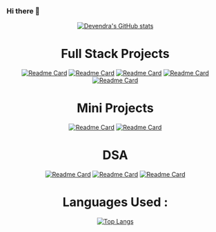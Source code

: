 ### Hi there 👋


<div align="center">
   
   [![Devendra's GitHub stats](https://github-readme-stats.vercel.app/api?username=thakursachin05&show_icons=true&theme=radical&align=center)](https://github.com/thakursachin05/thakursachin05)

 </div>
<h1 align="center"> Full Stack Projects </h1>
   
   <div align="center">
   
   [![Readme Card](https://github-readme-stats.vercel.app/api/pin/?username=thakursachin05&repo=SmartCrypt)](https://github.com/thakursachin05/SmartCrypt) 
   [![Readme Card](https://github-readme-stats.vercel.app/api/pin/?username=thakursachin05&repo=Chillax)](https://github.com/thakursachin05/Chillax)
   [![Readme Card](https://github-readme-stats.vercel.app/api/pin/?username=thakursachin05&repo=ChillTalk)](https://github.com/thakursachin05/ChillTalk)
   [![Readme Card](https://github-readme-stats.vercel.app/api/pin/?username=thakursachin05&repo=Tryme_WebSite)](https://github.com/thakursachin05/Tryme_Website)
   [![Readme Card](https://github-readme-stats.vercel.app/api/pin/?username=thakursachin05&repo=Codial)](https://github.com/thakursachin05/Codial)
   
   </div>
    
<h1 align="center"> Mini Projects </h1>

   <div align="center">
   
   [![Readme Card](https://github-readme-stats.vercel.app/api/pin/?username=thakursachin05&repo=Movie-DB)](https://github.com/thakursachin05/Movie-DB)
   [![Readme Card](https://github-readme-stats.vercel.app/api/pin/?username=thakursachin05&repo=Calculator_JS)](https://github.com/thakursachin05/Calculator_JS)
   
   </div>
   
<h1 align="center"> DSA </h1>

   <div align="center">
   
   [![Readme Card](https://github-readme-stats.vercel.app/api/pin/?username=thakursachin05&repo=CPP_ADVANCED_PROGRAMMING)](https://github.com/thakursachin05/CPP_ADVANCED_PROGRAMMING)
   [![Readme Card](https://github-readme-stats.vercel.app/api/pin/?username=thakursachin05&repo=MASTERING_CPP)](https://github.com/thakursachin05/MASTERING_CPP)
   [![Readme Card](https://github-readme-stats.vercel.app/api/pin/?username=thakursachin05&repo=JAVA_DSA )](https://github.com/thakursachin05/JAVA_DSA)
   
   </div>
   
<h1 align="center"> Languages Used : </h1>

   <div align="center">
   
   [![Top Langs](https://github-readme-stats.vercel.app/api/top-langs/?username=thakursachin05)](https://github.com/thakursachin05/thakursachin05)
   
   </div>

<!--
**thakursachin05/thakursachin05** is a ✨ _special_ ✨ repository because its `README.md` (this file) appears on your GitHub profile.

Here are some ideas to get you started:

- 🔭 I’m currently working on ...
- 🌱 I’m currently learning ...
- 👯 I’m looking to collaborate on ...
- 🤔 I’m looking for help with ...
- 💬 Ask me about ...
- 📫 How to reach me: ...
- 😄 Pronouns: ...
- ⚡ Fun fact: ...
-->
